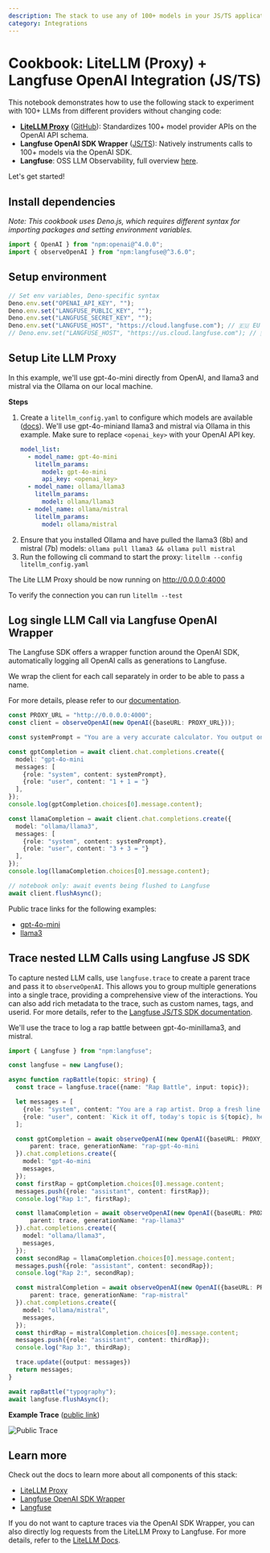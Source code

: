 ```yaml
---
description: The stack to use any of 100+ models in your JS/TS application without having to change your code and with full observability.
category: Integrations
---
```


# Cookbook: LiteLLM (Proxy) + Langfuse OpenAI Integration (JS/TS)

This notebook demonstrates how to use the following stack to experiment with 100+ LLMs from different providers without changing code:

- [**LiteLLM Proxy**](https://docs.litellm.ai/docs/) ([GitHub](https://github.com/BerriAI/litellm)): Standardizes 100+ model provider APIs on the OpenAI API schema.
- **Langfuse OpenAI SDK Wrapper** ([JS/TS](https://langfuse.com/docs/integrations/openai/js/get-started)): Natively instruments calls to 100+ models via the OpenAI SDK.
- **Langfuse**: OSS LLM Observability, full overview [here](https://langfuse.com/docs).

Let's get started!

## Install dependencies

_Note: This cookbook uses Deno.js, which requires different syntax for importing packages and setting environment variables._

```typescript
import { OpenAI } from "npm:openai@^4.0.0";
import { observeOpenAI } from "npm:langfuse@^3.6.0";
```

## Setup environment

```typescript
// Set env variables, Deno-specific syntax
Deno.env.set("OPENAI_API_KEY", "");
Deno.env.set("LANGFUSE_PUBLIC_KEY", "");
Deno.env.set("LANGFUSE_SECRET_KEY", "");
Deno.env.set("LANGFUSE_HOST", "https://cloud.langfuse.com"); // 🇪🇺 EU region
// Deno.env.set("LANGFUSE_HOST", "https://us.cloud.langfuse.com"); // 🇺🇸 US region
```

## Setup Lite LLM Proxy

In this example, we'll use gpt-4o-mini directly from OpenAI, and llama3 and mistral via the Ollama on our local machine.

**Steps**

1. Create a `litellm_config.yaml` to configure which models are available ([docs](https://litellm.vercel.app/docs/proxy/configs)). We'll use gpt-4o-miniand llama3 and mistral via Ollama in this example. Make sure to replace `<openai_key>` with your OpenAI API key.
   ```yaml
   model_list:
     - model_name: gpt-4o-mini
       litellm_params:
         model: gpt-4o-mini
         api_key: <openai_key>
     - model_name: ollama/llama3
       litellm_params:
         model: ollama/llama3
     - model_name: ollama/mistral
       litellm_params:
         model: ollama/mistral
   ```
2. Ensure that you installed Ollama and have pulled the llama3 (8b) and mistral (7b) models: `ollama pull llama3 && ollama pull mistral`
3. Run the following cli command to start the proxy: `litellm --config litellm_config.yaml`

The Lite LLM Proxy should be now running on http://0.0.0.0:4000

To verify the connection you can run `litellm --test`

## Log single LLM Call via Langfuse OpenAI Wrapper

The Langfuse SDK offers a wrapper function around the OpenAI SDK, automatically logging all OpenAI calls as generations to Langfuse.

We wrap the client for each call separately in order to be able to pass a name.

For more details, please refer to our [documentation](https://langfuse.com/docs/integrations/openai/js/get-started).

```typescript
const PROXY_URL = "http://0.0.0.0:4000";
const client = observeOpenAI(new OpenAI({baseURL: PROXY_URL}));

const systemPrompt = "You are a very accurate calculator. You output only the result of the calculation.";

const gptCompletion = await client.chat.completions.create({
  model: "gpt-4o-mini
  messages: [
    {role: "system", content: systemPrompt},
    {role: "user", content: "1 + 1 = "}
  ],
});
console.log(gptCompletion.choices[0].message.content);

const llamaCompletion = await client.chat.completions.create({
  model: "ollama/llama3",
  messages: [
    {role: "system", content: systemPrompt},
    {role: "user", content: "3 + 3 = "}
  ],
});
console.log(llamaCompletion.choices[0].message.content);

// notebook only: await events being flushed to Langfuse
await client.flushAsync();
```

Public trace links for the following examples:

- [gpt-4o-mini](https://cloud.langfuse.com/project/cloramnkj0002jz088vzn1ja4/traces/5084c45a-4e73-45f6-97b2-ad134abc6af1?observation=20073c4e-749a-4289-ad78-6b48f6e61093)
- [llama3](https://cloud.langfuse.com/project/cloramnkj0002jz088vzn1ja4/traces/05e0d142-20be-4e67-9baf-feb0d18271e6?observation=5bb6d269-8f3d-4c6e-8464-5103cbee4ada)

## Trace nested LLM Calls using Langfuse JS SDK

To capture nested LLM calls, use `langfuse.trace` to create a parent trace and pass it to `observeOpenAI`. This allows you to group multiple generations into a single trace, providing a comprehensive view of the interactions. You can also add rich metadata to the trace, such as custom names, tags, and userid. For more details, refer to the [Langfuse JS/TS SDK documentation](https://langfuse.com/docs/sdk/typescript/guide).

We'll use the trace to log a rap battle between gpt-4o-minillama3, and mistral.

```typescript
import { Langfuse } from "npm:langfuse";

const langfuse = new Langfuse();

async function rapBattle(topic: string) {
  const trace = langfuse.trace({name: "Rap Battle", input: topic});

  let messages = [
    {role: "system", content: "You are a rap artist. Drop a fresh line."},
    {role: "user", content: `Kick it off, today's topic is ${topic}, here's the mic...`}
  ];

  const gptCompletion = await observeOpenAI(new OpenAI({baseURL: PROXY_URL}), {
      parent: trace, generationName: "rap-gpt-4o-mini
  }).chat.completions.create({
    model: "gpt-4o-mini
    messages,
  });
  const firstRap = gptCompletion.choices[0].message.content;
  messages.push({role: "assistant", content: firstRap});
  console.log("Rap 1:", firstRap);

  const llamaCompletion = await observeOpenAI(new OpenAI({baseURL: PROXY_URL}), {
      parent: trace, generationName: "rap-llama3"
  }).chat.completions.create({
    model: "ollama/llama3",
    messages,
  });
  const secondRap = llamaCompletion.choices[0].message.content;
  messages.push({role: "assistant", content: secondRap});
  console.log("Rap 2:", secondRap);

  const mistralCompletion = await observeOpenAI(new OpenAI({baseURL: PROXY_URL}), {
      parent: trace, generationName: "rap-mistral"
  }).chat.completions.create({
    model: "ollama/mistral",
    messages,
  });
  const thirdRap = mistralCompletion.choices[0].message.content;
  messages.push({role: "assistant", content: thirdRap});
  console.log("Rap 3:", thirdRap);

  trace.update({output: messages})
  return messages;
}

await rapBattle("typography");
await langfuse.flushAsync();
```

**Example Trace** ([public link](https://cloud.langfuse.com/project/cloramnkj0002jz088vzn1ja4/traces/f1eee836-994b-4476-9dd5-3e09662a68c4))

![Public Trace](https://langfuse.com/images/cookbook/integration_litellm_proxy_trace.gif)

## Learn more

Check out the docs to learn more about all components of this stack:

- [LiteLLM Proxy](https://docs.litellm.ai/docs/)
- [Langfuse OpenAI SDK Wrapper](https://langfuse.com/docs/integrations/openai/js/get-started)
- [Langfuse](https://langfuse.com/docs)

If you do not want to capture traces via the OpenAI SDK Wrapper, you can also directly log requests from the LiteLLM Proxy to Langfuse. For more details, refer to the [LiteLLM Docs](https://litellm.vercel.app/docs/proxy/logging#logging-proxy-inputoutput---langfuse).
